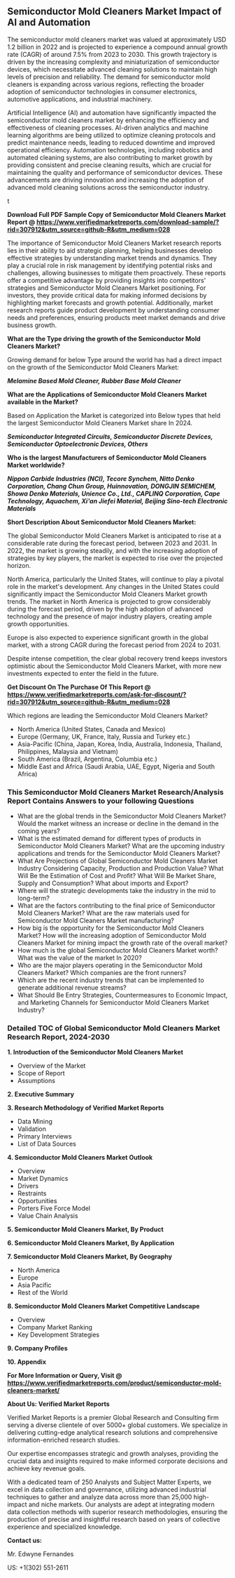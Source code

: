 <h2>Semiconductor Mold Cleaners Market Impact of AI and Automation</h2><p>The semiconductor mold cleaners market was valued at approximately USD 1.2 billion in 2022 and is projected to experience a compound annual growth rate (CAGR) of around 7.5% from 2023 to 2030. This growth trajectory is driven by the increasing complexity and miniaturization of semiconductor devices, which necessitate advanced cleaning solutions to maintain high levels of precision and reliability. The demand for semiconductor mold cleaners is expanding across various regions, reflecting the broader adoption of semiconductor technologies in consumer electronics, automotive applications, and industrial machinery.</p><p>Artificial Intelligence (AI) and automation have significantly impacted the semiconductor mold cleaners market by enhancing the efficiency and effectiveness of cleaning processes. AI-driven analytics and machine learning algorithms are being utilized to optimize cleaning protocols and predict maintenance needs, leading to reduced downtime and improved operational efficiency. Automation technologies, including robotics and automated cleaning systems, are also contributing to market growth by providing consistent and precise cleaning results, which are crucial for maintaining the quality and performance of semiconductor devices. These advancements are driving innovation and increasing the adoption of advanced mold cleaning solutions across the semiconductor industry.</p>t</p><p id="" class=""><strong>Download Full PDF Sample Copy of Semiconductor Mold Cleaners Market Report @ <a href="https://www.verifiedmarketreports.com/download-sample/?rid=307912&utm_source=github-R&utm_medium=028" target="_blank">https://www.verifiedmarketreports.com/download-sample/?rid=307912&utm_source=github-R&utm_medium=028</a></strong></p><p>The importance of&nbsp;Semiconductor Mold Cleaners Market research reports lies in their ability to aid strategic planning, helping businesses develop effective strategies by understanding market trends and dynamics. They play a crucial role in risk management by identifying potential risks and challenges, allowing businesses to mitigate them proactively. These reports offer a competitive advantage by providing insights into competitors' strategies and Semiconductor Mold Cleaners Market positioning. For investors, they provide critical data for making informed decisions by highlighting market forecasts and growth potential. Additionally, market research reports guide product development by understanding consumer needs and preferences, ensuring products meet market demands and drive business growth.</p><p><strong>What are the&nbsp;Type driving the growth of the Semiconductor Mold Cleaners Market?</strong></p><p id="" class="">Growing demand for below Type around the world has had a direct impact on the growth of the Semiconductor Mold Cleaners Market:</p><em><strong>Melamine Based Mold Cleaner, Rubber Base Mold Cleaner</strong></em></p><strong>What are the&nbsp;Applications&nbsp;of Semiconductor Mold Cleaners Market available in the Market?</strong></p><p id="" class="">Based on Application the Market is categorized into Below types that held the largest Semiconductor Mold Cleaners Market share In 2024.</p><em><strong>Semiconductor Integrated Circuits, Semiconductor Discrete Devices, Semiconductor Optoelectronic Devices, Others</strong></em></p><strong>Who is the largest Manufacturers of Semiconductor Mold Cleaners Market worldwide?</strong></p><p><em><strong>Nippon Carbide Industries (NCI), Tecore Synchem, Nitto Denko Corporation, Chang Chun Group, Huinnovation, DONGJIN SEMICHEM, Showa Denko Materials, Unience Co., Ltd., CAPLINQ Corporation, Cape Technology, Aquachem, Xi'an Jiefei Material, Beijing Sino-tech Electronic Materials</strong></em></p><p id="" class=""><strong>Short Description About Semiconductor Mold Cleaners Market:</strong></p><p>The global Semiconductor Mold Cleaners Market is anticipated to rise at a considerable rate during the forecast period, between 2023 and 2031. In 2022, the market is growing steadily, and with the increasing adoption of strategies by key players, the market is expected to rise over the projected horizon.</p><p>North America, particularly the United States, will continue to play a pivotal role in the market's development. Any changes in the United States could significantly impact the Semiconductor Mold Cleaners Market growth trends. The market in North America is projected to grow considerably during the forecast period, driven by the high adoption of advanced technology and the presence of major industry players, creating ample growth opportunities.</p><p>Europe is also expected to experience significant growth in the global market, with a strong CAGR during the forecast period from 2024 to 2031.</p><p>Despite intense competition, the clear global recovery trend keeps investors optimistic about the Semiconductor Mold Cleaners Market, with more new investments expected to enter the field in the future.</p><p id="" class=""><strong>Get Discount On The Purchase Of This Report @ <a href="https://www.verifiedmarketreports.com/ask-for-discount/?rid=307912&utm_source=github-R&utm_medium=028" target="_blank">https://www.verifiedmarketreports.com/ask-for-discount/?rid=307912&utm_source=github-R&utm_medium=028</a></strong></p>Which regions are leading the Semiconductor Mold Cleaners Market?</p><ul><li>North America (United States, Canada and Mexico)</li><li>Europe (Germany, UK, France, Italy, Russia and Turkey etc.)</li><li>Asia-Pacific (China, Japan, Korea, India, Australia, Indonesia, Thailand, Philippines, Malaysia and Vietnam)</li><li>South America (Brazil, Argentina, Columbia etc.)</li><li>Middle East and Africa (Saudi Arabia, UAE, Egypt, Nigeria and South Africa)</li></ul><h3 id="" class="">This Semiconductor Mold Cleaners Market Research/Analysis Report Contains Answers to your following Questions</h3><ul><li>What are the global trends in the Semiconductor Mold Cleaners Market? Would the market witness an increase or decline in the demand in the coming years?</li><li>What is the estimated demand for different types of products in Semiconductor Mold Cleaners Market? What are the upcoming industry applications and trends for the Semiconductor Mold Cleaners Market?</li><li>What Are Projections of Global Semiconductor Mold Cleaners Market Industry Considering Capacity, Production and Production Value? What Will Be the Estimation of Cost and Profit? What Will Be Market Share, Supply and Consumption? What about imports and Export?</li><li>Where will the strategic developments take the industry in the mid to long-term?</li><li>What are the factors contributing to the final price of Semiconductor Mold Cleaners Market? What are the raw materials used for Semiconductor Mold Cleaners Market manufacturing?</li><li>How big is the opportunity for the Semiconductor Mold Cleaners Market? How will the increasing adoption of Semiconductor Mold Cleaners Market for mining impact the growth rate of the overall market?</li><li>How much is the global Semiconductor Mold Cleaners Market worth? What was the value of the market In 2020?</li><li>Who are the major players operating in the Semiconductor Mold Cleaners Market? Which companies are the front runners?</li><li>Which are the recent industry trends that can be implemented to generate additional revenue streams?</li><li>What Should Be Entry Strategies, Countermeasures to Economic Impact, and Marketing Channels for Semiconductor Mold Cleaners Market Industry?</li></ul><h3 id="" class="">Detailed TOC of Global Semiconductor Mold Cleaners Market Research Report, 2024-2030</h3><p id="" class=""><strong>1. Introduction of the Semiconductor Mold Cleaners Market</strong></p><ul><li>Overview of the Market</li><li>Scope of Report</li><li>Assumptions</li></ul><p id="" class=""><strong>2. Executive Summary</strong></p><p id="" class=""><strong>3. Research Methodology of Verified Market Reports</strong></p><ul><li>Data Mining</li><li>Validation</li><li>Primary Interviews</li><li>List of Data Sources</li></ul><p id="" class=""><strong>4. Semiconductor Mold Cleaners Market Outlook</strong></p><ul><li>Overview</li><li>Market Dynamics</li><li>Drivers</li><li>Restraints</li><li>Opportunities</li><li>Porters Five Force Model</li><li>Value Chain Analysis</li></ul><p id="" class=""><strong>5. Semiconductor Mold Cleaners Market, By Product</strong></p><p id="" class=""><strong>6. Semiconductor Mold Cleaners Market, By Application</strong></p><p id="" class=""><strong>7. Semiconductor Mold Cleaners Market, By Geography</strong></p><ul><li>North America</li><li>Europe</li><li>Asia Pacific</li><li>Rest of the World</li></ul><p id="" class=""><strong>8. Semiconductor Mold Cleaners Market Competitive Landscape</strong></p><ul><li>Overview</li><li>Company Market Ranking</li><li>Key Development Strategies</li></ul><p id="" class=""><strong>9. Company Profiles</strong></p><p id="" class=""><strong>10. Appendix</strong></p><p id="" class=""><strong>For More Information or Query, Visit @ <a href="https://www.verifiedmarketreports.com/product/semiconductor-mold-cleaners-market/" target="_blank">https://www.verifiedmarketreports.com/product/semiconductor-mold-cleaners-market/</a></strong></p><p id="" class=""><strong>About Us: Verified Market Reports</strong></p><p id="" class="">Verified Market Reports is a premier Global Research and Consulting firm serving a diverse clientele of over 5000+ global customers. We specialize in delivering cutting-edge analytical research solutions and comprehensive information-enriched research studies.</p><p id="" class="">Our expertise encompasses strategic and growth analyses, providing the crucial data and insights required to make informed corporate decisions and achieve key revenue goals.</p><p id="" class="">With a dedicated team of 250 Analysts and Subject Matter Experts, we excel in data collection and governance, utilizing advanced industrial techniques to gather and analyze data across more than 25,000 high-impact and niche markets. Our analysts are adept at integrating modern data collection methods with superior research methodologies, ensuring the production of precise and insightful research based on years of collective experience and specialized knowledge.</p><p id="" class=""><strong>Contact us:</strong></p><p id="" class="">Mr. Edwyne Fernandes</p><p id="" class="">US: +1(302) 551-2611</p>